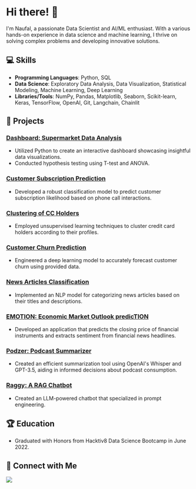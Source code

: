 # Hi there! 👋

I'm Naufal, a passionate Data Scientist and AI/ML enthusiast. With a various hands-on experience in data science and machine learning, I thrive on solving complex problems and developing innovative solutions.

## 💻 Skills

- **Programming Languages**: Python, SQL
- **Data Science**: Exploratory Data Analysis, Data Visualization, Statistical Modeling, Machine Learning, Deep Learning
- **Libraries/Tools**: NumPy, Pandas, Matplotlib, Seaborn, Scikit-learn, Keras, TensorFlow, OpenAI, Git, Langchain, Chainlit

## 🚀 Projects

### [Dashboard: Supermarket Data Analysis](https://github.com/Nau-git/dataviz_supermarket)

- Utilized Python to create an interactive dashboard showcasing insightful data visualizations.
- Conducted hypothesis testing using T-test and ANOVA.

### [Customer Subscription Prediction](https://github.com/Nau-git/Cls_telemarketing)

- Developed a robust classification model to predict customer subscription likelihood based on phone call interactions.

### [Clustering of CC Holders](https://github.com/Nau-git/unspvd_cluster_cc)

- Employed unsupervised learning techniques to cluster credit card holders according to their profiles.

### [Customer Churn Prediction](https://github.com/Nau-git/DL_churn_prediction)

- Engineered a deep learning model to accurately forecast customer churn using provided data.

### [News Articles Classification](https://github.com/Nau-git/nlp_news_classification)

- Implemented an NLP model for categorizing news articles based on their titles and descriptions.

### [EMOTION: Economic Market Outlook predicTION](https://github.com/Nau-git/EMOTION)

- Developed an application that predicts the closing price of financial instruments and extracts sentiment from financial news headlines.

### [Podzer: Podcast Summarizer](https://github.com/Nau-git/podzer)

- Created an efficient summarization tool using OpenAI's Whisper and GPT-3.5, aiding in informed decisions about podcast consumption.

### [Raggy: A RAG Chatbot](https://github.com/Nau-git/rag-chatbot)

- Created an LLM-powered chatbot that specialized in prompt engineering.

## 🏆 Education

- Graduated with Honors from Hacktiv8 Data Science Bootcamp in June 2022.

## 🔗 Connect with Me

[<img src="https://img.shields.io/badge/LinkedIn-0077B5?style=for-the-badge&logo=linkedin&logoColor=white" />](https://bit.ly/naufal-linkedin)


